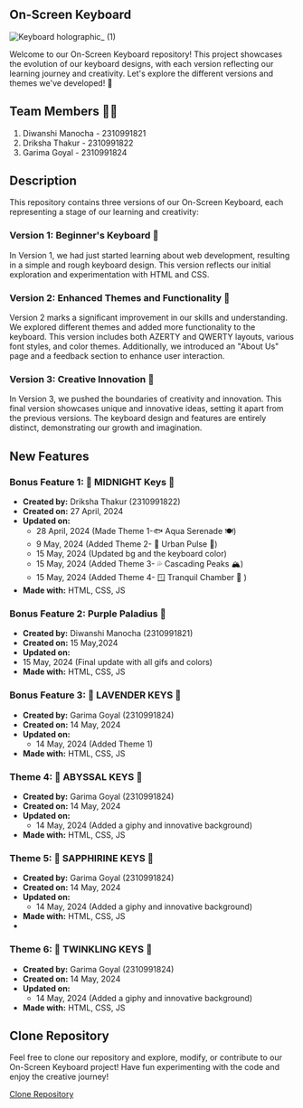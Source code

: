 ## On-Screen Keyboard

![Keyboard holographic_ (1)](https://github.com/drikshathakur786/On-Screen-Keyboard/assets/156819619/88d8625a-1342-4c85-98cb-08d71ab3fa5e)

Welcome to our On-Screen Keyboard repository! This project showcases the evolution of our keyboard designs, with each version reflecting our learning journey and creativity. Let's explore the different versions and themes we've developed! 🚀

## Team Members 👩‍💻

1. Diwanshi Manocha - 2310991821
2. Driksha Thakur - 2310991822
3. Garima Goyal - 2310991824

## Description

This repository contains three versions of our On-Screen Keyboard, each representing a stage of our learning and creativity:

### Version 1: Beginner's Keyboard 🚧

In Version 1, we had just started learning about web development, resulting in a simple and rough keyboard design. This version reflects our initial exploration and experimentation with HTML and CSS.

### Version 2: Enhanced Themes and Functionality 🎨

Version 2 marks a significant improvement in our skills and understanding. We explored different themes and added more functionality to the keyboard. This version includes both AZERTY and QWERTY layouts, various font styles, and color themes. Additionally, we introduced an "About Us" page and a feedback section to enhance user interaction.

### Version 3: Creative Innovation 🌟

In Version 3, we pushed the boundaries of creativity and innovation. This final version showcases unique and innovative ideas, setting it apart from the previous versions. The keyboard design and features are entirely distinct, demonstrating our growth and imagination.

## New Features

### Bonus Feature 1: 🌙 MIDNIGHT Keys 🌌

- **Created by:** Driksha Thakur (2310991822)
- **Created on:** 27 April, 2024
- **Updated on:**
  - 28 April, 2024 (Made Theme 1-🐟 Aqua Serenade 🍽️)
  - 9 May, 2024 (Added Theme 2- 🌆 Urban Pulse 🚦)
  - 15 May, 2024 (Updated bg and the keyboard color)
  - 15 May, 2024 (Added Theme 3- 💦 Cascading Peaks 🏔️)
  - 15 May, 2024 (Added Theme 4- 🪟 Tranquil Chamber 🌿 )
- **Made with:** HTML, CSS, JS

### Bonus Feature 2: Purple Paladius 🦄

- **Created by:** Diwanshi Manocha (2310991821)
- **Created on:** 15 May,2024
- **Updated on:**
- 15 May, 2024 (Final update with all gifs and colors)
- **Made with:** HTML, CSS, JS

### Bonus Feature 3: 🪻 LAVENDER KEYS 💜

- **Created by:** Garima Goyal (2310991824)
- **Created on:** 14 May, 2024
- **Updated on:**
  - 14 May, 2024 (Added Theme 1) 
- **Made with:** HTML, CSS, JS

### Theme 4: 🌊 ABYSSAL KEYS 🖤

- **Created by:** Garima Goyal (2310991824)
- **Created on:** 14 May, 2024
- **Updated on:**
  - 14 May, 2024 (Added a giphy and innovative background) 
- **Made with:** HTML, CSS, JS
  
### Theme 5: 💙 SAPPHIRINE KEYS 🌌

- **Created by:** Garima Goyal (2310991824)
- **Created on:** 14 May, 2024
- **Updated on:**
  - 14 May, 2024 (Added a giphy and innovative background) 
- **Made with:** HTML, CSS, JS
- 
### Theme 6: 🫧 TWINKLING KEYS 🌃

- **Created by:** Garima Goyal (2310991824)
- **Created on:** 14 May, 2024
- **Updated on:**
  - 14 May, 2024 (Added a giphy and innovative background) 
- **Made with:** HTML, CSS, JS
  
## Clone Repository

Feel free to clone our repository and explore, modify, or contribute to our On-Screen Keyboard project! Have fun experimenting with the code and enjoy the creative journey! 

[Clone Repository](https://github.com/drikshathakur786/On-Screen-Keyboard)
